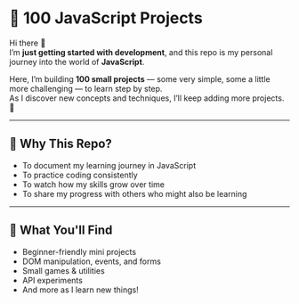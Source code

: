 # 🌱 100 JavaScript Projects

Hi there 👋  
I’m **just getting started with development**, and this repo is my personal journey into the world of **JavaScript**.  

Here, I’m building **100 small projects** — some very simple, some a little more challenging — to learn step by step.  
As I discover new concepts and techniques, I’ll keep adding more projects. 🚀  

---

## 🎯 Why This Repo?
- To document my learning journey in JavaScript  
- To practice coding consistently  
- To watch how my skills grow over time  
- To share my progress with others who might also be learning  

---

## 🧩 What You'll Find
- Beginner-friendly mini projects  
- DOM manipulation, events, and forms  
- Small games & utilities  
- API experiments  
- And more as I learn new things!  

